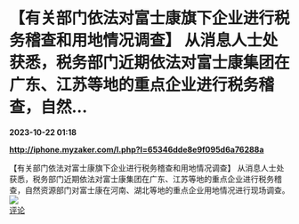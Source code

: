 # 【有关部门依法对富士康旗下企业进行税务稽查和用地情况调查】 从消息人士处获悉，税务部门近期依法对富士康集团在广东、江苏等地的重点企业进行税务稽查，自然...

**2023-10-22 01:18**

**http://iphone.myzaker.com/l.php?l=65346dde8e9f095d6a76288a**

【有关部门依法对富士康旗下企业进行税务稽查和用地情况调查】 从消息人士处获悉，税务部门近期依法对富士康集团在广东、江苏等地的重点企业进行税务稽查，自然资源部门对富士康在河南、湖北等地的重点企业用地情况进行现场调查。  
![](https://img3.chouti.com/CHOUTI_20231022/84DD3AEB0EC04893BBBD63D7871408DD_W349H349.jpeg)  
[评论](https://m.chouti.com/link/40364953)